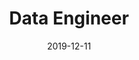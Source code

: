 ---
path: "/careers/data-engineer-19-12"
title: "Data Engineer"
apply: ""
date: "2019-12-11"
status: "pending"
---